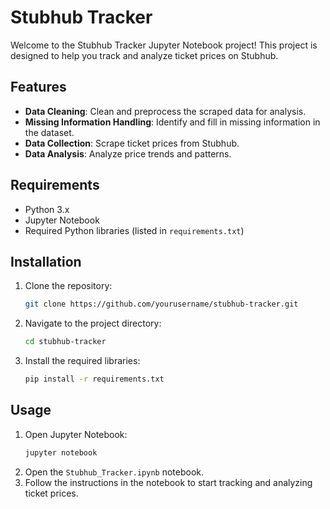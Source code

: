 # Stubhub Tracker

Welcome to the Stubhub Tracker Jupyter Notebook project! This project is designed to help you track and analyze ticket prices on Stubhub.

## Features
- **Data Cleaning**: Clean and preprocess the scraped data for analysis.
- **Missing Information Handling**: Identify and fill in missing information in the dataset.
- **Data Collection**: Scrape ticket prices from Stubhub.
- **Data Analysis**: Analyze price trends and patterns.

## Requirements

- Python 3.x
- Jupyter Notebook
- Required Python libraries (listed in `requirements.txt`)

## Installation

1. Clone the repository:
    ```sh
    git clone https://github.com/yourusername/stubhub-tracker.git
    ```
2. Navigate to the project directory:
    ```sh
    cd stubhub-tracker
    ```
3. Install the required libraries:
    ```sh
    pip install -r requirements.txt
    ```

## Usage

1. Open Jupyter Notebook:
    ```sh
    jupyter notebook
    ```
2. Open the `Stubhub_Tracker.ipynb` notebook.
3. Follow the instructions in the notebook to start tracking and analyzing ticket prices.

